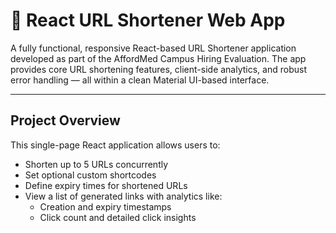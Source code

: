 # 🔗 React URL Shortener Web App

A fully functional, responsive React-based URL Shortener application developed as part of the AffordMed Campus Hiring Evaluation. The app provides core URL shortening features, client-side analytics, and robust error handling — all within a clean Material UI-based interface.

---

##  Project Overview

This single-page React application allows users to:

- Shorten up to 5 URLs concurrently
- Set optional custom shortcodes
- Define expiry times for shortened URLs
- View a list of generated links with analytics like:
  - Creation and expiry timestamps
  - Click count and detailed click insights


